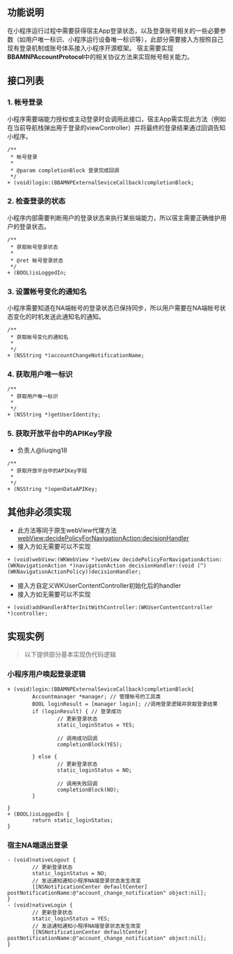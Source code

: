 ## 功能说明
 
在小程序运行过程中需要获得宿主App登录状态，以及登录账号相关的一些必要参数（如用户唯一标识、小程序运行设备唯一标识等），此部分需要接入方按照自己现有登录机制或账号体系接入小程序开源框架。
宿主需要实现**BBAMNPAccountProtocol**中的相关协议方法来实现帐号相关能力。
 
 
## 接口列表

### 1. 帐号登录

小程序需要端能力授权或主动登录时会调用此接口，宿主App需实现此方法（例如在当前导航栈弹出用于登录的viewController）并将最终的登录结果通过回调告知小程序。

```oc
/**
 * 帐号登录
 *
 * @param completionBlock 登录完成回调
 */
+ (void)login:(BBAMNPExternalSeviceCallback)completionBlock;
```
 
### 2. 检查登录的状态
小程序内部需要判断用户的登录状态来执行某些端能力，所以宿主需要正确维护用户的登录状态。

```oc
/**
 * 获取帐号登录状态
 *
 * @ret 帐号登录状态
 */
+ (BOOL)isLoggedIn;
```

### 3. 设置帐号变化的通知名
小程序需要知道在NA端帐号的登录状态已保持同步，所以用户需要在NA端帐号状态变化的时机发送此通知名的通知。

```oc
/**
 * 获取帐号变化的通知名
 *
 */
+ (NSString *)accountChangeNotificationName;
```

### 4. 获取用户唯一标识

```oc
/**
 * 获取用户唯一标识
 *
 */
+ (NSString *)getUserIdentity;
```


### 5. 获取开放平台中的APIKey字段
+ 负责人@liuqing18

```oc
/**
 * 获取开放平台中的APIKey字段
 *
 */
+ (NSString *)openDataAPIKey;
```

## 其他非必须实现
+ 此方法等同于原生webView代理方法[webView:decidePolicyForNavigationAction:decisionHandler](https://developer.apple.com/documentation/webkit/webpolicydelegate/1536273-webview?language=objc)
+ 接入方如无需要可以不实现



```oc
+ (void)webView:(WKWebView *)webView decidePolicyForNavigationAction:(WKNavigationAction *)navigationAction decisionHandler:(void (^)(WKNavigationActionPolicy))decisionHandler;

```

+ 接入方自定义WKUserContentController初始化后的handler
+ 接入方如无需要可以不实现

```oc
+ (void)addHandlerAfterInitWithController:(WKUserContentController *)controller;
```

## 实现实例
> 以下提供部分基本实现伪代码逻辑

### 小程序用户唤起登录逻辑
```
+ (void)login:(BBAMNPExternalSeviceCallback)completionBlock{
        Accountmanager *manager; // 管理帐号的工具类
        BOOL loginResult = [manager login]; //调用登录逻辑并获取登录结果
        if (loginResult) { // 登录成功
                // 更新登录状态
                static_loginStatus = YES;

                // 调用成功回调
                completionBlock(YES);
                
        } else {
                // 更新登录状态
                static_loginStatus = NO;

                // 调用失败回调
                completionBlock(NO);
        }

}
+ (BOOL)isLoggedIn {
        return static_loginStatus;
}
```

### 宿主NA端退出登录

```
- (void)nativeLogout {
        // 更新登录状态
        static_loginStatus = NO;
        // 发送通知通知小程序NA端登录状态发生改变
        [[NSNotificationCenter defaultCenter] postNotificationName:@"account_change_notification" object:nil];
}
- (void)nativeLogin {
        // 更新登录状态
        static_loginStatus = YES;
        // 发送通知通知小程序NA端登录状态发生改变
        [[NSNotificationCenter defaultCenter] postNotificationName:@"account_change_notification" object:nil];
}

```
